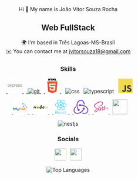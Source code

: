 <div align="center">
Hi 👋 My name is João Vitor Souza Rocha

Web FullStack
--------------------------------------------------------

🌍  I'm based in Três Lagoas-MS-Brasil <br>
✉️  You can contact me at [jvitorsouza18@gmail.com](mailto:jvitorsouza18@gmail.com)

### Skills

<p align="center">
<p align="center"> 
&ensp;<a href="https://expressjs.com" target="_blank" rel="noreferrer"> <img src="https://raw.githubusercontent.com/devicons/devicon/master/icons/express/express-original-wordmark.svg" alt="express" width="40" height="40"/> </a> 
&ensp;<a href="https://git-scm.com/" target="_blank" rel="noreferrer"> <img src="https://www.vectorlogo.zone/logos/git-scm/git-scm-icon.svg" alt="git" width="40" height="40"/> </a> 
&ensp;<a href="https://www.w3.org/html/" target="_blank" rel="noreferrer"> <img src="https://raw.githubusercontent.com/devicons/devicon/master/icons/html5/html5-original-wordmark.svg" alt="html5" width="40" height="40"/> </a>
&ensp; <img alt="css" src="https://cdn.jsdelivr.net/gh/devicons/devicon/icons/css3/css3-original-wordmark.svg" width="40" height="40"/>
&ensp;<img alt="typescript" src="https://cdn.jsdelivr.net/gh/devicons/devicon/icons/typescript/typescript-plain.svg" width="40" height="40"/>
&ensp;<a href="https://developer.mozilla.org/en-US/docs/Web/JavaScript" target="_blank" rel="noreferrer"><img src="https://raw.githubusercontent.com/devicons/devicon/master/icons/javascript/javascript-original.svg" alt="javascript" width="40" height="40"/> </a>


&ensp;<a href="https://www.mysql.com/" target="_blank" rel="noreferrer"> <img src="https://raw.githubusercontent.com/devicons/devicon/master/icons/mysql/mysql-original-wordmark.svg" alt="mysql" width="40" height="40"/> </a>
&ensp;<a href="https://nodejs.org" target="_blank" rel="noreferrer"> <img src="https://raw.githubusercontent.com/devicons/devicon/master/icons/nodejs/nodejs-original-wordmark.svg" alt="nodejs" width="40" height="40"/> </a>
&ensp;<a href="https://reactjs.org/" target="_blank" rel="noreferrer"> <img src="https://raw.githubusercontent.com/devicons/devicon/master/icons/react/react-original-wordmark.svg" alt="react" width="40" height="40"/> </a>
&ensp;<a href="https://redux.js.org" target="_blank" rel="noreferrer"> <img src="https://raw.githubusercontent.com/devicons/devicon/master/icons/redux/redux-original.svg" alt="redux" width="40" height="40"/> </a>
&ensp;<a href="https://sass-lang.com" target="_blank" rel="noreferrer"> <img src="https://raw.githubusercontent.com/devicons/devicon/master/icons/sass/sass-original.svg" alt="sass" width="40" height="40"/> </a>
&ensp;<img src="https://cdn.jsdelivr.net/gh/devicons/devicon/icons/sequelize/sequelize-original.svg" width="40" height="40"/>
<br>
          

<img alt="nestjs" src="https://cdn.jsdelivr.net/gh/devicons/devicon/icons/nestjs/nestjs-plain.svg" width="40" height="40"/>


          
          
          


### Socials

<a href="https://www.linkedin.com/in/jvitorsouza18/" target="_blank" rel="noreferrer"><img src="https://raw.githubusercontent.com/danielcranney/readme-generator/main/public/icons/socials/linkedin.svg" width="32" height="32" /></a>
&ensp;<a href="https://www.twitter.com/jojo_souz" target="_blank" rel="noreferrer"><img src="https://raw.githubusercontent.com/danielcranney/readme-generator/main/public/icons/socials/twitter.svg" width="32" height="32" /></a></p>


<img  src="https://github-readme-stats.vercel.app/api/top-langs/?username=jvitorsouza18&langs_count=10&locale=en&custom_title=Top%20%Languages&theme=noctis_minimus" alt="Top Languages" />

</div>


